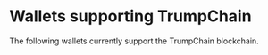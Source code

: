 # Wallets supporting TrumpChain

The following wallets currently support the TrumpChain blockchain.
